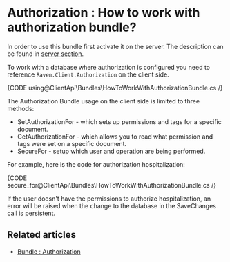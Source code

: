 # Authorization : How to work with authorization bundle?

In order to use this bundle first activate it on the server. The description can be found in [server section](../../server/bundles/authorization).

To work with a database where authorization is configured you need to reference `Raven.Client.Authorization` on the client side.

{CODE using@ClientApi\Bundles\HowToWorkWithAuthorizationBundle.cs /}

The Authorization Bundle usage on the client side is limited to three methods:

* SetAuthorizationFor - which sets up permissions and tags for a specific document.
* GetAuthorizationFor - which allows you to read what permission and tags were set on a specific document.
* SecureFor - setup which user and operation are being performed.

For example, here is the code for authorization hospitalization:

{CODE secure_for@ClientApi\Bundles\HowToWorkWithAuthorizationBundle.cs /}

If the user doesn't have the permissions to authorize hospitalization, an error will be raised when the change to the database in the SaveChanges call is persistent.

## Related articles

* [Bundle : Authorization](../../server/bundles/authorization)

